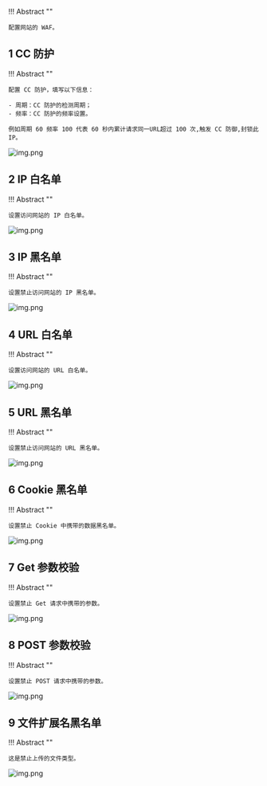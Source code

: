 
!!! Abstract ""

    配置网站的 WAF。 

## 1 CC 防护

!!! Abstract ""

    配置 CC 防护，填写以下信息：

    - 周期：CC 防护的检测周期；
    - 频率：CC 防护的频率设置。

    例如周期 60 频率 100 代表 60 秒内累计请求同一URL超过 100 次,触发 CC 防御,封锁此 IP。
    

![img.png](../../img/websites/waf_cc.png)

## 2 IP 白名单

!!! Abstract ""

    设置访问网站的 IP 白名单。

![img.png](../../img/websites/ip_white.png)

## 3 IP 黑名单

!!! Abstract ""

    设置禁止访问网站的 IP 黑名单。

![img.png](../../img/websites/ip_black.png)

## 4 URL 白名单

!!! Abstract ""

    设置访问网站的 URL 白名单。

![img.png](../../img/websites/url_white.png)

## 5 URL 黑名单

!!! Abstract ""

    设置禁止访问网站的 URL 黑名单。

![img.png](../../img/websites/url_black.png)

## 6 Cookie 黑名单

!!! Abstract ""

    设置禁止 Cookie 中携带的数据黑名单。

![img.png](../../img/websites/cookie_black.png)

## 7 Get 参数校验

!!! Abstract ""
    
    设置禁止 Get 请求中携带的参数。

![img.png](../../img/websites/get_check.png)

## 8 POST 参数校验

!!! Abstract ""

    设置禁止 POST 请求中携带的参数。

![img.png](../../img/websites/post_check.png)


## 9 文件扩展名黑名单

!!! Abstract ""
    
    这是禁止上传的文件类型。

![img.png](../../img/websites/ext_block.png)